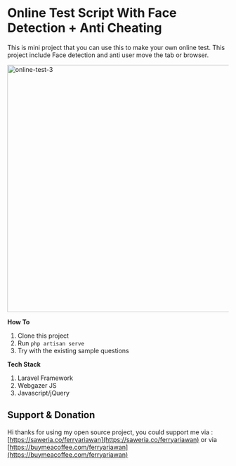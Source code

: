 # Online Test Script With Face Detection + Anti Cheating

This is mini project that you can use this to make your own online test. This project include Face detection and anti user move the tab or browser.

<img width="561" alt="online-test-3" src="https://user-images.githubusercontent.com/6733315/131377262-d60a6afd-2c3a-44a8-a982-9f4285e412c3.png">

**How To**
1. Clone this project
2. Run `php artisan serve`
3. Try with the existing sample questions

**Tech Stack**
1. Laravel Framework
2. Webgazer JS
3. Javascript/jQuery


## Support & Donation
Hi thanks for using my open source project, you could support me via :
[https://saweria.co/ferryariawan](https://saweria.co/ferryariawan)
or via [https://buymeacoffee.com/ferryariawan](https://buymeacoffee.com/ferryariawan)
